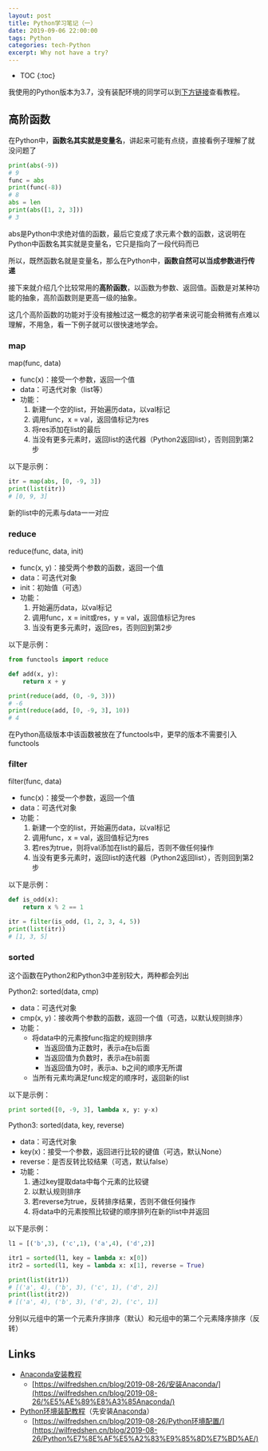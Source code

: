```yaml
---
layout: post
title: Python学习笔记（一）
date: 2019-09-06 22:00:00
tags: Python
categories: tech-Python
excerpt: Why not have a try?
---
```


* TOC
{:toc}

我使用的Python版本为3.7，没有装配环境的同学可以到[下方链接](#Links)查看教程。

## 高阶函数

在Python中，**函数名其实就是变量名**，讲起来可能有点绕，直接看例子理解了就没问题了

```python
print(abs(-9))
# 9
func = abs
print(func(-8))
# 8
abs = len
print(abs([1, 2, 3]))
# 3
```

abs是Python中求绝对值的函数，最后它变成了求元素个数的函数，这说明在Python中函数名其实就是变量名，它只是指向了一段代码而已

所以，既然函数名就是变量名，那么在Python中，**函数自然可以当成参数进行传递**

接下来就介绍几个比较常用的**高阶函数**，以函数为参数、返回值。函数是对某种功能的抽象，高阶函数则是更高一级的抽象。

这几个高阶函数的功能对于没有接触过这一概念的初学者来说可能会稍微有点难以理解，不用急，看一下例子就可以很快速地学会。

### map

map(func, data)

* func(x)：接受一个参数，返回一个值
* data：可迭代对象（list等）
* 功能：
  1. 新建一个空的list，开始遍历data，以val标记
  2. 调用func，x = val，返回值标记为res
  3. 将res添加在list的最后
  4. 当没有更多元素时，返回list的迭代器（Python2返回list），否则回到第2步

以下是示例：

```python
itr = map(abs, [0, -9, 3])
print(list(itr))
# [0, 9, 3]
```

新的list中的元素与data一一对应

### reduce

reduce(func, data, init)

* func(x, y)：接受两个参数的函数，返回一个值
* data：可迭代对象
* init：初始值（可选）
* 功能：
  1. 开始遍历data，以val标记
  2. 调用func，x = init或res，y = val，返回值标记为res
  3. 当没有更多元素时，返回res，否则回到第2步

以下是示例：

```python
from functools import reduce

def add(x, y):
    return x + y

print(reduce(add, (0, -9, 3)))
# -6
print(reduce(add, [0, -9, 3], 10))
# 4
```

在Python高级版本中该函数被放在了functools中，更早的版本不需要引入functools

### filter

filter(func, data)

* func(x)：接受一个参数，返回一个值
* data：可迭代对象
* 功能：
  1. 新建一个空的list，开始遍历data，以val标记
  2. 调用func，x = val，返回值标记为res
  3. 若res为true，则将val添加在list的最后，否则不做任何操作
  4. 当没有更多元素时，返回list的迭代器（Python2返回list），否则回到第2步

以下是示例：

```python
def is_odd(x):
    return x % 2 == 1

itr = filter(is_odd, (1, 2, 3, 4, 5))
print(list(itr))
# [1, 3, 5]
```

### sorted

这个函数在Python2和Python3中差别较大，两种都会列出

Python2: sorted(data, cmp)

* data：可迭代对象
* cmp(x, y)：接收两个参数的函数，返回一个值（可选，以默认规则排序）
* 功能：
  * 将data中的元素按func指定的规则排序
    * 当返回值为正数时，表示a在b后面
    * 当返回值为负数时，表示a在b前面
    * 当返回值为0时，表示a、b之间的顺序无所谓
  * 当所有元素均满足func规定的顺序时，返回新的list

以下是示例：

```python
print sorted([0, -9, 3], lambda x, y: y-x)
```

Python3: sorted(data, key, reverse)

* data：可迭代对象
* key(x)：接受一个参数，返回进行比较的键值（可选，默认None）
* reverse：是否反转比较结果（可选，默认false）
* 功能：
  1. 通过key提取data中每个元素的比较键
  2. 以默认规则排序
  3. 若reverse为true，反转排序结果，否则不做任何操作
  4. 将data中的元素按照比较键的顺序排列在新的list中并返回

以下是示例：

```python
l1 = [('b',3), ('c',1), ('a',4), ('d',2)]

itr1 = sorted(l1, key = lambda x: x[0])
itr2 = sorted(l1, key = lambda x: x[1], reverse = True)

print(list(itr1))
# [('a', 4), ('b', 3), ('c', 1), ('d', 2)]
print(list(itr2))
# [('a', 4), ('b', 3), ('d', 2), ('c', 1)]
```

分别以元组中的第一个元素升序排序（默认）和元组中的第二个元素降序排序（反转）

## Links

* [Anaconda安装教程](https://wilfredshen.cn/blog/2019-08-26/%E5%AE%89%E8%A3%85Anaconda/)
  * [https://wilfredshen.cn/blog/2019-08-26/安装Anaconda/](https://wilfredshen.cn/blog/2019-08-26/%E5%AE%89%E8%A3%85Anaconda/)
* [Python环境装配教程](https://wilfredshen.cn/blog/2019-08-26/Python%E7%8E%AF%E5%A2%83%E9%85%8D%E7%BD%AE/)（先安装[Anaconda](https://wilfredshen.cn/blog/2019-08-26/%E5%AE%89%E8%A3%85Anaconda/)）
  * [https://wilfredshen.cn/blog/2019-08-26/Python环境配置/](https://wilfredshen.cn/blog/2019-08-26/Python%E7%8E%AF%E5%A2%83%E9%85%8D%E7%BD%AE/)
